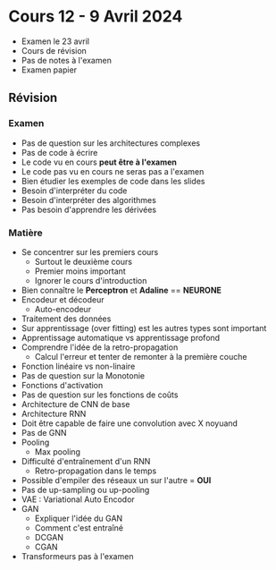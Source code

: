 # Cours 12 - 9 Avril 2024
- Examen le 23 avril
- Cours de révision
- Pas de notes à l'examen
- Examen papier

## Révision

### Examen
- Pas de question sur les architectures complexes
- Pas de code à écrire
- Le code vu en cours **peut être à l'examen**
- Le code pas vu en cours ne seras pas a l'examen
- Bien étudier les exemples de code dans les slides
- Besoin d'interpréter du code
- Besoin d'interpréter des algorithmes
- Pas besoin d'apprendre les dérivées

### Matière
- Se concentrer sur les premiers cours
  - Surtout le deuxième cours
  - Premier moins important
  - Ignorer le cours d'introduction
- Bien connaître le **Perceptron** et **Adaline** =­= **NEURONE**
- Encodeur et décodeur
  - Auto-encodeur 
- Traitement des données
- Sur apprentissage (over fitting) est les autres types sont important
- Apprentissage automatique vs apprentissage profond
- Comprendre l'idée de la retro-propagation
  - Calcul l'erreur et tenter de remonter à la première couche
- Fonction linéaire vs non-linaire
- Pas de question sur la Monotonie
- Fonctions d'activation
- Pas de question sur les fonctions de coûts
- Architecture de CNN de base
- Architecture RNN
- Doit être capable de faire une convolution avec X noyuand
- Pas de GNN
- Pooling
  - Max pooling
- Difficulté d'entraînement d'un RNN
  - Retro-propagation dans le temps
- Possible d'empiler des réseaux un sur l'autre = **OUI**
- Pas de up-sampling ou up-pooling
- VAE : Variational Auto Encodor
- GAN
  - Expliquer l'idée du GAN
  - Comment c'est entraîné
  - DCGAN
  - CGAN 
- Transformeurs pas à l'examen
